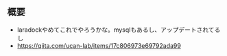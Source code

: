 ## 概要
- laradockやめてこれでやろうかな。mysqlもあるし、アップデートされてるし
- https://qiita.com/ucan-lab/items/17c806973e69792ada99

